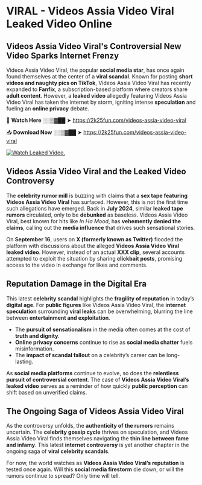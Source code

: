 # VIRAL - Videos Assia Video Viral Leaked Video Online

## **Videos Assia Video Viral's Controversial New Video Sparks Internet Frenzy**  

Videos Assia Video Viral, the popular **social media star**, has once again found themselves at the center of a **viral scandal**. Known for posting **short videos and naughty pics on TikTok**, Videos Assia Video Viral has recently expanded to **Fanfix**, a subscription-based platform where creators share **adult content**. However, a **leaked video** allegedly featuring Videos Assia Video Viral has taken the internet by storm, igniting intense **speculation** and fueling an **online privacy** debate.  

🔴 **Watch Here** ░░▒▓██ ➤ https://2k25fun.com/videos-assia-video-viral  

📥 **Download Now** ░░▒▓██ ➤ https://2k25fun.com/videos-assia-video-viral  

[![Watch Leaked Video.](https://miro.medium.com/v2/resize:fit:828/format:webp/1*cilzJN44JGOrTw9NJCrNHA.gif "Watch Leaked Video")](https://2k25fun.com/videos-assia-video-viral)

## **Videos Assia Video Viral and the Leaked Video Controversy**  

The **celebrity rumor mill** is buzzing with claims that a **sex tape featuring Videos Assia Video Viral** has surfaced. However, this is not the first time such allegations have emerged. Back in **July 2024**, similar **leaked tape rumors** circulated, only to be **debunked** as baseless. Videos Assia Video Viral, best known for hits like *In Ha Mood*, has **vehemently denied the claims**, calling out the **media influence** that drives such sensational stories.  

On **September 16**, users on **X (formerly known as Twitter)** flooded the platform with discussions about the alleged **Videos Assia Video Viral leaked video**. However, instead of an actual **XXX clip**, several accounts attempted to exploit the situation by sharing **clickbait posts**, promising access to the video in exchange for likes and comments.  

## **Reputation Damage in the Digital Era**  

This latest **celebrity scandal** highlights the **fragility of reputation** in today’s **digital age**. For **public figures** like Videos Assia Video Viral, the **internet speculation** surrounding **viral leaks** can be overwhelming, blurring the line between **entertainment and exploitation**.  

- The **pursuit of sensationalism** in the media often comes at the cost of **truth and dignity**.  
- **Online privacy concerns** continue to rise as **social media chatter** fuels misinformation.  
- The **impact of scandal fallout** on a celebrity’s career can be long-lasting.  

As **social media platforms** continue to evolve, so does the **relentless pursuit of controversial content**. The case of **Videos Assia Video Viral’s leaked video** serves as a reminder of how quickly **public perception** can shift based on unverified claims.  

## **The Ongoing Saga of Videos Assia Video Viral**  

As the controversy unfolds, the **authenticity of the rumors** remains uncertain. The **celebrity gossip cycle** thrives on speculation, and Videos Assia Video Viral finds themselves navigating the **thin line between fame and infamy**. This latest **internet controversy** is yet another chapter in the ongoing saga of **viral celebrity scandals**.  

For now, the world watches as **Videos Assia Video Viral’s reputation** is tested once again. Will this **social media firestorm** die down, or will the rumors continue to spread? Only time will tell.
